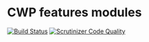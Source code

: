 # CWP features modules

[![Build Status](https://travis-ci.org/silverstripe/cwp.svg?branch=master)](https://travis-ci.org/silverstripe/cwp)
[![Scrutinizer Code Quality](https://scrutinizer-ci.com/g/silverstripe/cwp/badges/quality-score.png?b=master)](https://scrutinizer-ci.com/g/silverstripe/cwp/?branch=master)
